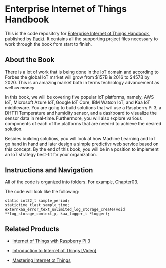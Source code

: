 # Enterprise Internet of Things Handbook
This is the code repository for [Enterprise Internet of Things Handbook](https://www.packtpub.com/virtualization-and-cloud/enterprise-internet-things-handbook?utm_source=github&utm_medium=repository&utm_campaign=9781788838399), published by [Packt](https://www.packtpub.com/?utm_source=github). It contains all the supporting project files necessary to work through the book from start to finish.
## About the Book
There is a lot of work that is being done in the IoT domain and according to Forbes the global IoT market will grow from $157B in 2016 to $457B by 2020. This is an amazing market both in terms technology advancement as well as money.

In this book, we will be covering five popular IoT platforms, namely, AWS IoT, Microsoft Azure IoT, Google IoT Core, IBM Watson IoT, and Kaa IoT middleware. You are going to build solutions that will use a Raspberry Pi 3, a DHT11 Temperature and humidity sensor, and a dashboard to visualize the sensor data in real-time. Furthermore, you will also explore various components of each of the platforms that are needed to achieve the desired solution.

Besides building solutions, you will look at how Machine Learning and IoT go hand in hand and later design a simple predictive web service based on this concept. By the end of this book, you will be in a position to implement an IoT strategy best-fit for your organization.

## Instructions and Navigation
All of the code is organized into folders. For example, Chapter03.



The code will look like the following:
```
static int32_t sample_period;
statictime_tlast_sample_time;
externkaa_error_text_unlimited_log_storage_create(void **log_storage_context_p, kaa_logger_t *logger);
```

## Related Products
* [Internet of Things with Raspberry Pi 3](https://www.packtpub.com/virtualization-and-cloud/internet-things-raspberry-pi-3?utm_source=github&utm_medium=repository&utm_campaign=9781788627405)

* [Introduction to Internet of Things [Video]](https://www.packtpub.com/virtualization-and-cloud/introduction-internet-things-video?utm_source=github&utm_medium=repository&utm_campaign=9781788830652)

* [Mastering Internet of Things](https://www.packtpub.com/networking-and-servers/mastering-internet-things?utm_source=github&utm_medium=repository&utm_campaign=9781788397483)
